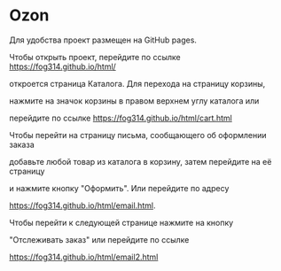 # Ozon
Для удобства проект размещен на GitHub pages.

Чтобы открыть проект, перейдите по ссылке https://fog314.github.io/html/

откроется страница Каталога. Для перехода на страницу корзины,

нажмите на значок корзины в правом верхнем углу каталога или

перейдите по ссылке https://fog314.github.io/html/cart.html

Чтобы перейти на страницу письма, сообщающего об оформлении заказа

добавьте любой товар из каталога в корзину, затем перейдите на её страницу

и нажмите кнопку "Оформить". Или перейдите по адресу 

https://fog314.github.io/html/email.html.

Чтобы перейти к следующей странице нажмите на кнопку

"Отслеживать заказ" или перейдите по ссылке 

https://fog314.github.io/html/email2.html
